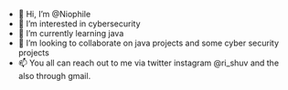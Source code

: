 - 👋 Hi, I’m @Niophile
- 👀 I’m interested in cybersecurity 
- 🌱 I’m currently learning java 
- 💞️ I’m looking to collaborate on java projects and some cyber security projects 
- 📫 You all can reach out to me via twitter instagram @ri_shuv and the also through gmail.

<!---
Niophile/Niophile is a ✨ special ✨ repository because its `README.md` (this file) appears on your GitHub profile.
You can click the Preview link to take a look at your changes.
--->
